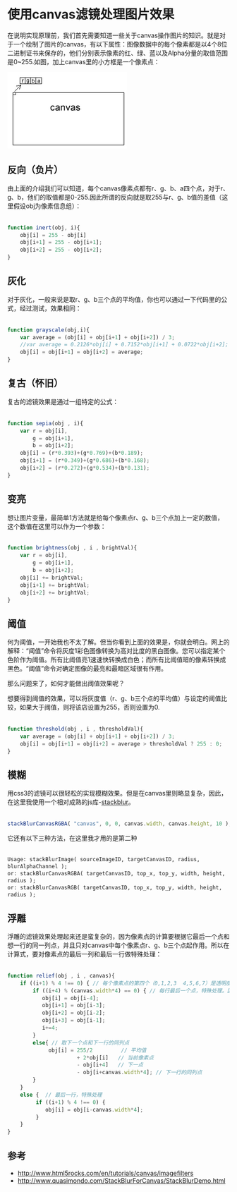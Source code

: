 使用canvas滤镜处理图片效果
=======================

在说明实现原理前，我们首先需要知道一些关于canvas操作图片的知识。就是对于一个绘制了图片的canvas，有以下属性：图像数据中的每个像素都是以4个8位二进制证书来保存的，他们分别表示像素的红、绿、蓝以及Alpha分量的取值范围是0~255.如图，加上canvas里的小方框是一个像素点：

![](images/canvas-filter.jpg)



## 反向（负片）

由上面的介绍我们可以知道，每个canvas像素点都有r、g、b、a四个点，对于r、g、b，他们的取值都是0-255.因此所谓的反向就是取255与r、g、b值的差值（这里假设obj为像素信息组）：

```js

function inert(obj, i){
	obj[i] = 255 - obj[i]
    obj[i+1] = 255 - obj[i+1];
    obj[i+2] = 255 - obj[i+2];
}

```

## 灰化

对于灰化，一般来说是取r、g、b三个点的平均值，你也可以通过一下代码里的公式，经过测试，效果相同：

```js

function grayscale(obj,i){
    var average = (obj[i] + obj[i+1] + obj[i+2]) / 3;
    //var average = 0.2126*obj[i] + 0.7152*obj[i+1] + 0.0722*obj[i+2]; 或者
    obj[i] = obj[i+1] = obj[i+2] = average;
}

```

## 复古（怀旧）

复古的滤镜效果是通过一组特定的公式：

```js

function sepia(obj , i){
    var r = obj[i],
        g = obj[i+1],
        b = obj[i+2];
    obj[i] = (r*0.393)+(g*0.769)+(b*0.189);
    obj[i+1] = (r*0.349)+(g*0.686)+(b*0.168);
    obj[i+2] = (r*0.272)+(g*0.534)+(b*0.131);
}

```

## 变亮

想让图片变量，最简单1方法就是给每个像素点r、g、b三个点加上一定的数值，这个数值在这里可以作为一个参数：

```js

function brightness(obj , i , brightVal){
    var r = obj[i],
        g = obj[i+1],
        b = obj[i+2];
    obj[i] += brightVal;
    obj[i+1] += brightVal;
    obj[i+2] += brightVal;
}

```

## 阈值

何为阈值，一开始我也不太了解。但当你看到上面的效果是，你就会明白。网上的解释：“阈值”命令将灰度1彩色图像转换为高对比度的黑白图像。您可以指定某个色阶作为阈值。所有比阈值亮1速速快转换成白色；而所有比阈值暗的像素转换成黑色。“阈值”命令对确定图像的最亮和最暗区域很有作用。

那么问题来了，如何才能做出阈值效果呢？

想要得到阈值的效果，可以将灰度值（r、g、b三个点的平均值）与设定的阈值比较，如果大于阈值，则将该店设置为255，否则设置为0.

```js

function threshold(obj , i , thresholdVal){
    var average = (obj[i] + obj[i+1] + obj[i+2]) / 3;
    obj[i] = obj[i+1] = obj[i+2] = average > thresholdVal ? 255 : 0;
}

```

## 模糊

用css3的滤镜可以很轻松的实现模糊效果。但是在canvas里则略显复杂，因此，在这里我使用一个相对成熟的js库-[stackblur](https://github.com/flozz/StackBlur)。

```js

stackBlurCanvasRGBA( "canvas", 0, 0, canvas.width, canvas.height, 10 );

```

它还有以下三种方法，在这里我才用的是第二种

```

Usage: stackBlurImage( sourceImageID, targetCanvasID, radius, blurAlphaChannel );
or: stackBlurCanvasRGBA( targetCanvasID, top_x, top_y, width, height, radius );
or: stackBlurCanvasRGB( targetCanvasID, top_x, top_y, width, height, radius );

```

## 浮雕

浮雕的滤镜效果处理起来还是蛮复杂的，因为像素点的计算要根据它最后一个点和想一行的同一列点，并且只对canvas中每个像素点r、g、b三个点起作用。所以在计算式，要对像素点的最后一列和最后一行做特殊处理：

```js

function relief(obj , i , canvas){
    if ((i+1) % 4 !== 0) { // 每个像素点的第四个（0,1,2,3  4,5,6,7）是透明度。这里取消对透明度的处理
        if ((i+4) % (canvas.width*4) == 0) { // 每行最后一个点，特殊处理。因为它后面没有边界点，所以变通下，取它前一个点
           obj[i] = obj[i-4];
           obj[i+1] = obj[i-3];
           obj[i+2] = obj[i-2];
           obj[i+3] = obj[i-1];
           i+=4;
        }
        else{ // 取下一个点和下一行的同列点
             obj[i] = 255/2         // 平均值
                      + 2*obj[i]   // 当前像素点
                      - obj[i+4]   // 下一点
                      - obj[i+canvas.width*4]; // 下一行的同列点
        }
    }
    else {  // 最后一行，特殊处理
         if ((i+1) % 4 !== 0) {
            obj[i] = obj[i-canvas.width*4];
         }
    }
}

```

## 参考

*	http://www.html5rocks.com/en/tutorials/canvas/imagefilters
*	http://www.quasimondo.com/StackBlurForCanvas/StackBlurDemo.html
